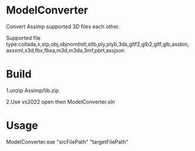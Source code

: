 # ModelConverter
Convert Assimp supported 3D files each other.

Supported file type:collada,x,stp,obj,objnomtlstl,stlb,ply,plyb,3ds,gltf2,glb2,gltf,glb,assbin,assxml,x3d,fbx,fbxa,m3d,m3da,3mf,pbrt,assjson
# Build
1.unzip Assimp/lib.zip

2.Use vs2022 open then ModelConverter.sln
# Usage
ModelConverter.exe "srcFilePath" "targetFilePath" 
